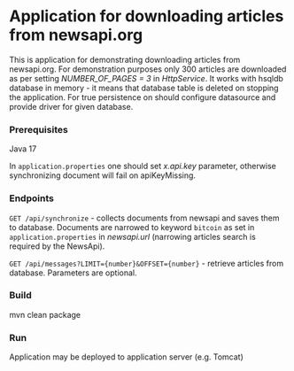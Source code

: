 # Application for downloading articles from newsapi.org

This is application for demonstrating downloading articles from newsapi.org.
For demonstration purposes only 300 articles are downloaded as per setting
*NUMBER_OF_PAGES = 3* in *HttpService*. It works with hsqldb database in memory -
it means that database table is deleted on stopping the application.
For true persistence on should configure datasource and provide driver for given database.

### Prerequisites
Java 17

In `application.properties` one should set *x.api.key* parameter, otherwise synchronizing document will fail on apiKeyMissing.

### Endpoints

`GET /api/synchronize` - collects documents from newsapi and saves them to database.
Documents are narrowed to keyword `bitcoin` as set in `application.properties` in *newsapi.url*
(narrowing articles search is required by the NewsApi).

`GET /api/messages?LIMIT={number}&OFFSET={number}` - retrieve articles from database.
Parameters are optional.

### Build
mvn clean package

### Run
Application may be deployed to application server (e.g. Tomcat)